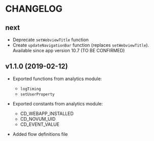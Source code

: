 # CHANGELOG

## next

-   Deprecate `setWebviewTitle` function
-   Create `updateNavigationBar` function (replaces `setWebviewTitle`).
    Available since app version 10.7 (TO BE CONFIRMED)

## v1.1.0 (2019-02-12)

-   Exported functions from analytics module:

    -   `logTiming`
    -   `setUserProperty`

-   Exported constants from analytics module:

    -   CD_WEBAPP_INSTALLED
    -   CD_NOVUM_UID
    -   CD_EVENT_VALUE

-   Added flow definitions file
